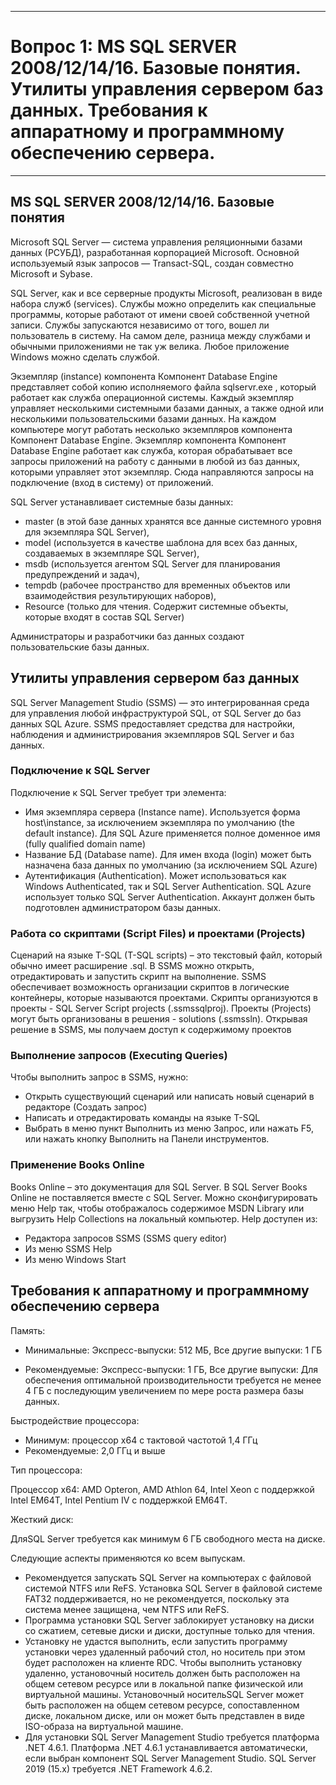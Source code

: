 ___
# Вопрос 1:	MS SQL SERVER 2008/12/14/16. Базовые понятия. Утилиты управления сервером баз данных. Требования к аппаратному и программному обеспечению сервера.
___

## MS SQL SERVER 2008/12/14/16. Базовые понятия

Microsoft SQL Server — система управления реляционными базами данных (РСУБД), разработанная корпорацией Microsoft. Основной используемый язык запросов — Transact-SQL, создан совместно Microsoft и Sybase.

SQL Server, как и все серверные продукты Microsoft, реализован в виде набора служб (services). Службы можно определить как специальные программы, которые работают от имени своей собственной учетной записи. Службы запускаются независимо от того, вошел ли пользователь в систему. На самом деле, разница между службами и обычными приложениями не так уж велика. Любое приложение Windows можно сделать службой.

Экземпляр (instance) компонента Компонент Database Engine представляет собой копию исполняемого файла sqlservr.exe , который работает как служба операционной системы. Каждый экземпляр управляет несколькими системными базами данных, а также одной или несколькими пользовательскими базами данных. На каждом компьютере могут работать несколько экземпляров компонента Компонент Database Engine. Экземпляр компонента Компонент Database Engine работает как служба, которая обрабатывает все запросы приложений на работу с данными в любой из баз данных, которыми управляет этот экземпляр. Сюда направляются запросы на подключение (вход в систему) от приложений.

SQL Server устанавливает системные базы данных: 

- master (в этой базе данных хранятся все данные системного уровня для экземпляра SQL Server), 
- model (используется в качестве шаблона для всех баз данных, создаваемых в экземпляре SQL Server), 
- msdb (используется агентом SQL Server для планирования предупреждений и задач), 
- tempdb (рабочее пространство для временных объектов или взаимодействия результирующих наборов), 
- Resource (только для чтения. Содержит системные объекты, которые входят в состав SQL Server)

Администраторы и разработчики баз данных создают
пользовательские базы данных.

## Утилиты управления сервером баз данных

SQL Server Management Studio (SSMS) — это интегрированная среда для управления любой инфраструктурой SQL, от SQL Server до баз данных SQL Azure. SSMS предоставляет средства для настройки, наблюдения и администрирования экземпляров SQL Server и баз данных. 

### Подключение к SQL Server

Подключение к SQL Server требует три элемента:
- Имя экземпляра сервера (Instance name). Используется форма host\instance, за исключением экземпляра по умолчанию (the default
instance). Для SQL Azure применяется полное доменное имя (fully qualified domain name)
- Название БД (Database name). Для имен входа (login) может быть назначена база данных по умолчанию (за исключением SQL Azure)
- Аутентификация (Authentication). Может использоваться как Windows Authenticated, так и SQL Server Authentication. SQL Azure использует только SQL Server Authentication. Аккаунт должен быть подготовлен администратором базы данных.

### Работа со скриптами (Script Files) и проектами (Projects)

Сценарий на языке T-SQL (T-SQL scripts) – это текстовый файл,
который обычно имеет расширение .sql. В SSMS можно открыть, отредактировать и запустить скрипт на выполнение. SSMS обеспечивает возможность организации скриптов в логические контейнеры, которые называются проектами. Скрипты организуются в проекты - SQL Server Script projects (.ssmssqlproj). Проекты (Projects) могут быть организованы в решения - solutions (.ssmssln).
Открывая решение в SSMS, мы получаем доступ к содержимому
проектов

### Выполнение запросов (Executing Queries)

Чтобы выполнить запрос в SSMS, нужно:
- Открыть существующий сценарий или написать новый сценарий в
редакторе (Создать запрос)
- Написать и отредактировать команды на языке T-SQL
- Выбрать в меню пункт Выполнить из меню Запрос, или нажать F5, или нажать кнопку Выполнить на Панели инструментов.

### Применение Books Online

Books Online – это документация для SQL Server.
В SQL Server Books Online не поставляется вместе с SQL Server.
Можно сконфигурировать меню Help так, чтобы отображалось
содержимое MSDN Library или выгрузить Help Collections на
локальный компьютер.
Help доступен из:
- Редактора запросов SSMS (SSMS query editor)
- Из меню SSMS Help
- Из меню Windows Start

## Требования к аппаратному и программному обеспечению сервера

Память: 

- Минимальные: Экспресс-выпуски: 512 МБ, Все другие выпуски: 1 ГБ

- Рекомендуемые: Экспресс-выпуски: 1 ГБ, Все другие выпуски: Для обеспечения оптимальной производительности требуется не менее 4 ГБ с последующим увеличением по мере роста размера базы данных.

Быстродействие процессора: 

- Минимум: процессор x64 с тактовой частотой 1,4 ГГц
- Рекомендуемые: 2,0 ГГц и выше

Тип процессора:

Процессор x64: AMD Opteron, AMD Athlon 64, Intel Xeon с поддержкой Intel EM64T, Intel Pentium IV с поддержкой EM64T.

Жесткий диск:

ДляSQL Server требуется как минимум 6 ГБ свободного места на диске.

Следующие аспекты применяются ко всем выпускам. 
- Рекомендуется запускать SQL Server на компьютерах с файловой системой NTFS или ReFS. Установка SQL Server в файловой системе FAT32 поддерживается, но не рекомендуется, поскольку эта система менее защищена, чем NTFS или ReFS.
- Программа установки SQL Server заблокирует установку на диски со сжатием, сетевые диски и диски, доступные только для чтения.
- Установку не удастся выполнить, если запустить программу установки через удаленный рабочий стол, но носитель при этом будет расположен на клиенте RDC. Чтобы выполнить установку удаленно, установочный носитель должен быть расположен на общем сетевом ресурсе или в локальной папке физической или виртуальной машины. Установочный носительSQL Server может быть расположен на общем сетевом ресурсе, сопоставленном диске, локальном диске, или он может быть представлен в виде ISO-образа на виртуальной машине.
- Для установки SQL Server Management Studio требуется платформа .NET 4.6.1. Платформа .NET 4.6.1 устанавливается автоматически, если выбран компонент SQL Server Management Studio. SQL Server 2019 (15.x) требуется .NET Framework 4.6.2. 